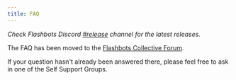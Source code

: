 ```yaml
---
title: FAQ
---
```


*Check Flashbots Discord [#release](https://discord.com/invite/7hvTycdNcK) channel for the latest releases.*

The FAQ has been moved to the [Flashbots Collective Forum](https://collective.flashbots.net/).

If your question hasn't already been answered there, please feel free to ask in one of the Self Support Groups.
